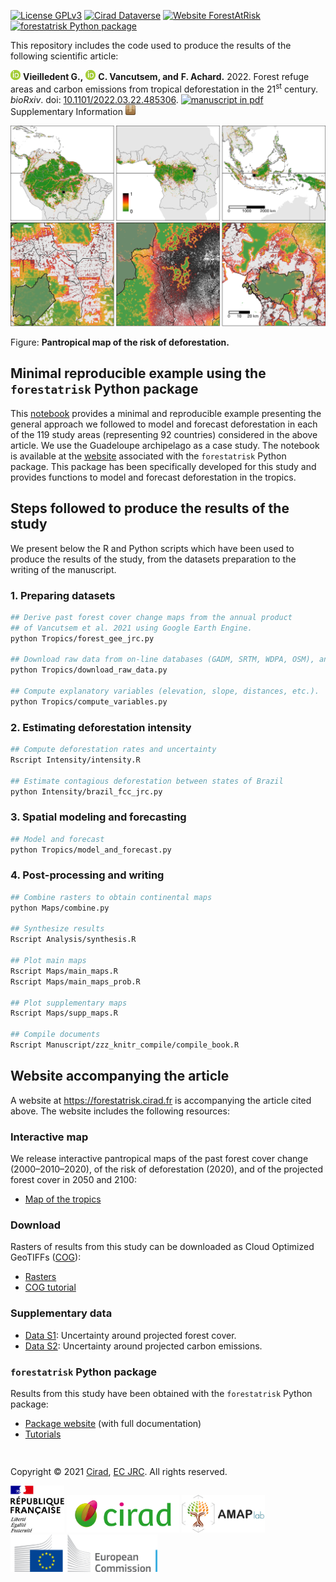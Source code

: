 
[![License
GPLv3](https://img.shields.io/badge/licence-GPLv3-8f10cb.svg)](https://www.gnu.org/licenses/gpl-3.0.html)
[![Cirad
Dataverse](https://img.shields.io/badge/DOI-10.18167/DVN1/7N2BTU-green)](https://doi.org/10.18167/DVN1/7N2BTU)
[![Website
ForestAtRisk](https://img.shields.io/badge/web-ForestAtRisk-blue)](https://forestatrisk.cirad.fr)
[![forestatrisk Python
package](https://img.shields.io/badge/python-forestatrisk-306998?logo=python&logoColor=ffd43b&color=306998)](https://ecology.ghislainv.fr/forestatrisk)

This repository includes the code used to produce the results of the
following scientific article:

<a href="https://orcid.org/0000-0002-1685-4997"><img alt="ORCID logo" src="Website/images/Logo_ORCID.png" width="16" height="16" /></a>
**Vieilledent G.,**
<a href="https://orcid.org/0000-0003-3851-8588"><img alt="ORCID logo" src="Website/images/Logo_ORCID.png" width="16" height="16" /></a>
**C. Vancutsem, and** **F. Achard.** 2022. Forest refuge areas and
carbon emissions from tropical deforestation in the 21<sup>st</sup>
century. *bioRxiv*. doi:
[10.1101/2022.03.22.485306](https://doi.org/10.1101/2022.03.22.485306).
[![manuscript in
pdf](Website/images/logo-pdf.png "manuscript in pdf")](https://www.biorxiv.org/content/10.1101/2022.03.22.485306v1.full.pdf)
Supplementary Information
[![SI](Website/images/logo-zip.png "supplementary information")](https://www.biorxiv.org/content/biorxiv/early/2022/03/25/2022.03.22.485306/DC1/embed/media-1.pdf)

<img alt="ORCID logo" src="Manuscript/Article/figures/prob_zoom.png" />

Figure: **Pantropical map of the risk of deforestation.**

## Minimal reproducible example using the `forestatrisk` Python package

This
[notebook](https://ecology.ghislainv.fr/forestatrisk/notebooks/far_tropics.html)
provides a minimal and reproducible example presenting the general
approach we followed to model and forecast deforestation in each of the
119 study areas (representing 92 countries) considered in the above
article. We use the Guadeloupe archipelago as a case study. The notebook
is available at the [website](https://ecology.ghislainv.fr/forestatrisk)
associated with the `forestatrisk` Python package. This package has been
specifically developed for this study and provides functions to model
and forecast deforestation in the tropics.

## Steps followed to produce the results of the study

We present below the R and Python scripts which have been used to
produce the results of the study, from the datasets preparation to the
writing of the manuscript.

### 1. Preparing datasets

``` bash
## Derive past forest cover change maps from the annual product 
## of Vancutsem et al. 2021 using Google Earth Engine.
python Tropics/forest_gee_jrc.py

## Download raw data from on-line databases (GADM, SRTM, WDPA, OSM), and Google Drive.
python Tropics/download_raw_data.py

## Compute explanatory variables (elevation, slope, distances, etc.).
python Tropics/compute_variables.py
```

### 2. Estimating deforestation intensity

``` bash
## Compute deforestation rates and uncertainty
Rscript Intensity/intensity.R

## Estimate contagious deforestation between states of Brazil
python Intensity/brazil_fcc_jrc.py
```

### 3. Spatial modeling and forecasting

``` bash
## Model and forecast
python Tropics/model_and_forecast.py
```

### 4. Post-processing and writing

``` bash
## Combine rasters to obtain continental maps
python Maps/combine.py

## Synthesize results
Rscript Analysis/synthesis.R

## Plot main maps
Rscript Maps/main_maps.R
Rscript Maps/main_maps_prob.R

## Plot supplementary maps
Rscript Maps/supp_maps.R

## Compile documents
Rscript Manuscript/zzz_knitr_compile/compile_book.R
```

## Website accompanying the article

A website at <https://forestatrisk.cirad.fr> is accompanying the article
cited above. The website includes the following resources:

### Interactive map

We release interactive pantropical maps of the past forest cover change
(2000–2010–2020), of the risk of deforestation (2020), and of the
projected forest cover in 2050 and 2100:

-   [Map of the tropics](https://forestatrisk.cirad.fr/maps.html)

### Download

Rasters of results from this study can be downloaded as Cloud Optimized
GeoTIFFs ([COG](https://www.cogeo.org/)):

-   [Rasters](https://forestatrisk.cirad.fr/rasters.html)
-   [COG tutorial](https://forestatrisk.cirad.fr/notebooks/cog.html)

### Supplementary data

-   [Data S1](https://forestatrisk.cirad.fr/data-s.html): Uncertainty
    around projected forest cover.
-   [Data S2](https://forestatrisk.cirad.fr/data-s.html): Uncertainty
    around projected carbon emissions.

### `forestatrisk` Python package

Results from this study have been obtained with the `forestatrisk`
Python package:

-   [Package website](https://ecology.ghislainv.fr/forestatrisk/) (with
    full documentation)
-   [Tutorials](https://ecology.ghislainv.fr/forestatrisk/articles.html)

<span style="display: block; height: 15px;"></span>
<p>
Copyright © 2021 <a href="https://www.cirad.fr/en/">Cirad</a>,
<a href="https://ec.europa.eu/jrc/en">EC JRC</a>. All rights reserved.
</p>

<a href="https://www.cirad.fr/en/"><img alt="RF" src="Website/images/Logo_RF.jpg" height="75"></a>
<a href="https://www.cirad.fr/en/"><img alt="Cirad" src="Website/images/Logo_Cirad.jpg" height="60"></a>
<a href="https://amap.cirad.fr"><img alt="AMAP" src="Website/images/Logo_AMAP.jpg" height="60"></a>
<a href="https://ec.europa.eu/jrc/en"><img alt="Cirad" src="Website/images/Logo_JRC.png" height="60"></a>

<!-- End of file -->
